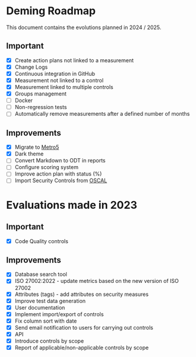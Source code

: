 # Deming Roadmap

This document contains the evolutions planned in 2024 / 2025.

## Important

* [x] Create action plans not linked to a measurement
* [x] Change Logs
* [x] Continuous integration in GitHub
* [x] Measurement not linked to a control
* [x] Measurement linked to multiple controls
* [x] Groups management
* [ ] Docker
* [ ] Non-regression tests
* [ ] Automatically remove measurements after a defined number of months

## Improvements

* [x] Migrate to [Metro5](https://metroui.org.ua/)
* [x] Dark theme
* [ ] Convert Markdown to ODT in reports
* [ ] Configure scoring system
* [ ] Improve action plan with status (%)
* [ ] Import Security Controls from [OSCAL](https://pages.nist.gov/OSCAL/)

# Evaluations made in 2023

## Important

* [x] Code Quality controls

## Improvements

* [x] Database search tool
* [x] ISO 27002:2022 - update metrics based on the new version of ISO 27002
* [x] Attributes (tags) - add attributes on security measures
* [x] Improve test data generation
* [x] User documentation
* [x] Implement import/export of controls
* [x] Fix column sort with date
* [x] Send email notification to users for carrying out controls
* [x] API
* [x] Introduce controls by scope
* [x] Report of applicable/non-applicable controls by scope
